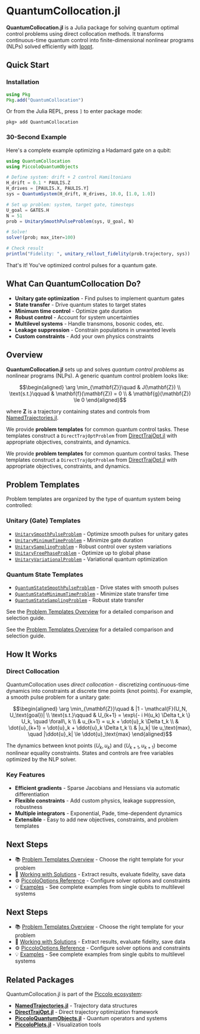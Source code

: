 # QuantumCollocation.jl

**QuantumCollocation.jl** is a Julia package for solving quantum optimal control problems using direct collocation methods. It transforms continuous-time quantum control into finite-dimensional nonlinear programs (NLPs) solved efficiently with [Ipopt](https://github.com/jump-dev/Ipopt.jl).

## Quick Start

### Installation

```julia
using Pkg
Pkg.add("QuantumCollocation")
```

Or from the Julia REPL, press `]` to enter package mode:
```
pkg> add QuantumCollocation
```

### 30-Second Example

Here's a complete example optimizing a Hadamard gate on a qubit:

```julia
using QuantumCollocation
using PiccoloQuantumObjects

# Define system: drift + 2 control Hamiltonians
H_drift = 0.1 * PAULIS.Z
H_drives = [PAULIS.X, PAULIS.Y]
sys = QuantumSystem(H_drift, H_drives, 10.0, [1.0, 1.0])

# Set up problem: system, target gate, timesteps
U_goal = GATES.H
N = 51
prob = UnitarySmoothPulseProblem(sys, U_goal, N)

# Solve!
solve!(prob; max_iter=100)

# Check result
println("Fidelity: ", unitary_rollout_fidelity(prob.trajectory, sys))
```

That's it! You've optimized control pulses for a quantum gate.

## What Can QuantumCollocation Do?

- **Unitary gate optimization** - Find pulses to implement quantum gates
- **State transfer** - Drive quantum states to target states  
- **Minimum time control** - Optimize gate duration
- **Robust control** - Account for system uncertainties
- **Multilevel systems** - Handle transmons, bosonic codes, etc.
- **Leakage suppression** - Constrain populations in unwanted levels
- **Custom constraints** - Add your own physics constraints

## Overview

**QuantumCollocation.jl** sets up and solves *quantum control problems* as nonlinear programs (NLPs). A generic quantum control problem looks like:

```math
\begin{aligned}
    \arg \min_{\mathbf{Z}}\quad & J(\mathbf{Z}) \\
    \text{s.t.}\qquad & \mathbf{f}(\mathbf{Z}) = 0 \\
    & \mathbf{g}(\mathbf{Z}) \le 0  
\end{aligned}
```

where $\mathbf{Z}$ is a trajectory containing states and controls from [NamedTrajectories.jl](https://github.com/harmoniqs/NamedTrajectories.jl).

We provide **problem templates** for common quantum control tasks. These templates construct a `DirectTrajOptProblem` from [DirectTrajOpt.jl](https://github.com/harmoniqs/DirectTrajOpt.jl) with appropriate objectives, constraints, and dynamics.

We provide **problem templates** for common quantum control tasks. These templates construct a `DirectTrajOptProblem` from [DirectTrajOpt.jl](https://github.com/harmoniqs/DirectTrajOpt.jl) with appropriate objectives, constraints, and dynamics.

## Problem Templates

Problem templates are organized by the type of quantum system being controlled:

### Unitary (Gate) Templates
- [`UnitarySmoothPulseProblem`](@ref) - Optimize smooth pulses for unitary gates
- [`UnitaryMinimumTimeProblem`](@ref) - Minimize gate duration
- [`UnitarySamplingProblem`](@ref) - Robust control over system variations
- [`UnitaryFreePhaseProblem`](@ref) - Optimize up to global phase
- [`UnitaryVariationalProblem`](@ref) - Variational quantum optimization

### Quantum State Templates  
- [`QuantumStateSmoothPulseProblem`](@ref) - Drive states with smooth pulses
- [`QuantumStateMinimumTimeProblem`](@ref) - Minimize state transfer time
- [`QuantumStateSamplingProblem`](@ref) - Robust state transfer

See the [Problem Templates Overview](@ref) for a detailed comparison and selection guide.

See the [Problem Templates Overview](@ref) for a detailed comparison and selection guide.

## How It Works

### Direct Collocation

QuantumCollocation uses *direct collocation* - discretizing continuous-time dynamics into constraints at discrete time points (knot points). For example, a smooth pulse problem for a unitary gate:

```math
\begin{aligned}
    \arg \min_{\mathbf{Z}}\quad & |1 - \mathcal{F}(U_N, U_\text{goal})|  \\
    \text{s.t.}\qquad & U_{k+1} = \exp\{- i H(u_k) \Delta t_k \} U_k, \quad \forall\, k \\
    & u_{k+1} = u_k + \dot{u}_k \Delta t_k \\
    & \dot{u}_{k+1} = \dot{u}_k + \ddot{u}_k \Delta t_k \\
    & |u_k| \le u_\text{max}, \quad |\ddot{u}_k| \le \ddot{u}_\text{max}
\end{aligned}
```

The dynamics between knot points $(U_k, u_k)$ and $(U_{k+1}, u_{k+1})$ become nonlinear equality constraints. States and controls are free variables optimized by the NLP solver.

### Key Features

- **Efficient gradients** - Sparse Jacobians and Hessians via automatic differentiation
- **Flexible constraints** - Add custom physics, leakage suppression, robustness
- **Multiple integrators** - Exponential, Pade, time-dependent dynamics  
- **Extensible** - Easy to add new objectives, constraints, and problem templates

## Next Steps

- 📚 [Problem Templates Overview](@ref) - Choose the right template for your problem
- 🎯 [Working with Solutions](@ref) - Extract results, evaluate fidelity, save data  
- ⚙️ [PiccoloOptions Reference](@ref) - Configure solver options and constraints
- 💡 [Examples](@ref) - See complete examples from single qubits to multilevel systems

## Next Steps

- 📚 [Problem Templates Overview](@ref) - Choose the right template for your problem
- 🎯 [Working with Solutions](@ref) - Extract results, evaluate fidelity, save data  
- ⚙️ [PiccoloOptions Reference](@ref) - Configure solver options and constraints
- 💡 [Examples](@ref) - See complete examples from single qubits to multilevel systems

## Related Packages

QuantumCollocation.jl is part of the [Piccolo ecosystem](https://github.com/harmoniqs/Piccolo.jl):

- [**NamedTrajectories.jl**](https://github.com/harmoniqs/NamedTrajectories.jl) - Trajectory data structures
- [**DirectTrajOpt.jl**](https://github.com/harmoniqs/DirectTrajOpt.jl) - Direct trajectory optimization framework  
- [**PiccoloQuantumObjects.jl**](https://github.com/harmoniqs/PiccoloQuantumObjects.jl) - Quantum operators and systems
- [**PiccoloPlots.jl**](https://github.com/harmoniqs/PiccoloPlots.jl) - Visualization tools
